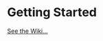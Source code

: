 # Getting Started

[See the Wiki...](https://github.com/csirtgadgets/bearded-avenger-deploymentkit/wiki)
